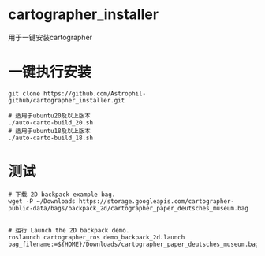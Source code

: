 # cartographer_installer

用于一键安装cartographer

# 一键执行安装

    git clone https://github.com/Astrophil-github/cartographer_installer.git

    # 适用于ubuntu20及以上版本
    ./auto-carto-build_20.sh
    # 适用于ubuntu18及以上版本
    ./auto-carto-build_18.sh

# 测试

    # 下载 2D backpack example bag.
    wget -P ~/Downloads https://storage.googleapis.com/cartographer-public-data/bags/backpack_2d/cartographer_paper_deutsches_museum.bag


    # 运行 Launch the 2D backpack demo.
    roslaunch cartographer_ros demo_backpack_2d.launch bag_filename:=${HOME}/Downloads/cartographer_paper_deutsches_museum.bag